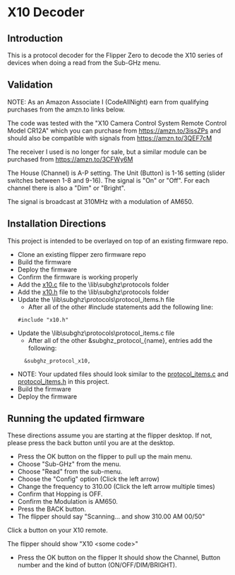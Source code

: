 # X10 Decoder
## Introduction
This is a protocol decoder for the Flipper Zero to decode the X10 series of devices when doing a read from the Sub-GHz menu.  


## Validation
NOTE: As an Amazon Associate I (CodeAllNight) earn from qualifying purchases from the amzn.to links below. 

The code was tested with the "X10 Camera Control System Remote Control Model CR12A" which you can purchase from
https://amzn.to/3issZPs and should also be compatible with signals from https://amzn.to/3QEF7cM 

The receiver I used is no longer for sale, but a similar module can be purchased from https://amzn.to/3CFWy6M 

The House (Channel) is A-P setting.
The Unit (Button) is 1-16 setting (slider switches between 1-8 and 9-16).
The signal is "On" or "Off".  For each channel there is also a "Dim" or "Bright".

The signal is broadcast at 310MHz with a modulation of AM650.


## Installation Directions
This project is intended to be overlayed on top of an existing firmware repo.
- Clone an existing flipper zero firmware repo
- Build the firmware
- Deploy the firmware
- Confirm the firmware is working properly
- Add the [x10.c](./x10.c) file to the \lib\subghz\protocols folder
- Add the [x10.h](./x10.h) file to the \lib\subghz\protocols folder
- Update the  \lib\subghz\protocols\protocol_items.h file
  - After all of the other #include statements add the following line:
  ```
  #include "x10.h"
  ```
- Update the  \lib\subghz\protocols\protocol_items.c file
  - After all of the other &subghz_protocol_{name}, entries add the following:
  ```
    &subghz_protocol_x10,
  ```
- NOTE: Your updated files should look similar to the [protocol_items.c](./protocol_items.c) and [protocol_items.h](./protocol_items.h) in this project.
- Build the firmware
- Deploy the firmware


## Running the updated firmware
These directions assume you are starting at the flipper desktop.  If not, please press the back button until you are at the desktop.

- Press the OK button on the flipper to pull up the main menu.
- Choose "Sub-GHz" from the menu.
- Choose "Read" from the sub-menu.
- Choose the "Config" option (Click the left arrow)
- Change the frequency to 310.00  (Click the left arrow multiple times)
- Confirm that Hopping is OFF.
- Confirm the Modulation is AM650.
- Press the BACK button.
- The flipper should say "Scanning... and show 310.00 AM 00/50"

Click a button on your X10 remote.

The flipper should show "X10 &lt;some code&gt;"
- Press the OK button on the flipper
It should show the Channel, Button number and the kind of button (ON/OFF/DIM/BRIGHT).